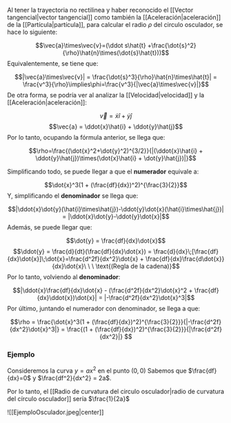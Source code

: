 
Al tener la trayectoria no rectilinea y haber reconocido el [[Vector tangencial|vector tangencial]] como también la [[Aceleración|aceleración]] de la [[Partícula|partícula]], para calcular el radio $\rho$ del circulo osculador, se hace lo siguiente: 

$$\vec{a}\times\vec{v}=(\ddot s\hat{t} +\frac{\dot{s}^2}{\rho}\hat{n}\times(\dot{s}\hat{t}))$$ 
Equivalentemente, se tiene que: 

$$|\vec{a}\times\vec{v}| = \frac{\dot{s}^3}{\rho}\hat{n}\times\hat{t}| = \frac{v^3}{\rho}\implies\phi=\frac{v^3}{|\vec{a}\times\vec{v}|}$$ 
De otra forma, se podría ver al analizar la [[Velocidad|velocidad]] y la [[Aceleración|aceleración]]: 

$$\vec{v}=\dot{x}\hat{i} + \dot{y}\hat{j}$$
$$\vec{a} = \ddot{x}\hat{i} + \ddot{y}\hat{j}$$ 
Por lo tanto, ocupando la fórmula anterior, se llega que: 

$$\rho=\frac{(\dot{x}^2+\dot{y}^2)^{3/2}}{|(\ddot{x}\hat{i} + \ddot{y}\hat{j})\times(\dot{x}\hat{i} + \dot{y}\hat{j})|}$$

Simplificando todo, se puede llegar a que el **numerador** equivale a: 

$$\dot{x}^3(1 + (\frac{df}{dx})^2)^{\frac{3}{2}}$$ 
Y, simplificando el **denominador** se llega que: 

$$|\ddot{x}\dot{y}(\hat{i}\times\hat{j})-\ddot{y}\dot{x}(\hat{i}\times\hat{j})| = |\ddot{x}\dot{y}-\ddot{y}\dot{x}|$$ 
Además, se puede llegar que: 

$$\dot{y} = \frac{df}{dx}\dot{x}$$ $$\ddot{y} = \frac{d}{dt}(\frac{df}{dx}\dot{x}) = \frac{d}{dx}\;[\frac{df}{dx}\dot{x}]\;\dot{x}=\frac{d^2f}{dx^2}\dot{x} + \frac{df}{dx}\frac{d\dot{x}}{dx}\dot{x}\ \ \ \text{(Regla de la cadena)}$$ 
Por lo tanto, volviendo al **denominador**: 

$$|\ddot{x}\frac{df}{dx}\dot{x} - (\frac{d^2f}{dx^2}\dot{x}^2 + \frac{df}{dx}\ddot{x})\dot{x}| = |-\frac{d^2f}{dx^2}\dot{x}^3|$$ 
Por último, juntando el numerador con denominador, se llega a que: 

$$\rho = \frac{\dot{x}^3(1 + (\frac{df}{dx})^2)^{\frac{3}{2}}}{|-\frac{d^2f}{dx^2}\dot{x}^3|} = \frac{(1 + (\frac{df}{dx})^2)^{\frac{3}{2}}}{|\frac{d^2f}{dx^2}|} $$ 
### Ejemplo

Consideremos la curva $y = ax^2$ en el punto $(0,0)$
Sabemos que $\frac{df}{dx}=0$ y $\frac{df^2}{dx^2} = 2a$. 

Por lo tanto, el [[Radio de curvatura del circulo osculador|radio de curvatura del círculo osculador]] sería $\frac{1}{2a}$ 

![[EjemploOsculador.jpeg|center]]

